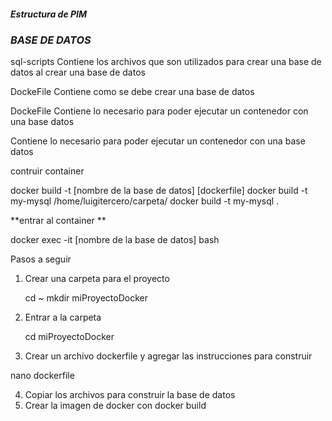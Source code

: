 ##### Estructura de PIM 
### _BASE DE DATOS_

sql-scripts 
Contiene los archivos que son utilizados para crear una base de datos al crear una base de datos

DockeFile
Contiene como se debe crear una base de datos

DockeFile
Contiene lo necesario para poder ejecutar un contenedor con una base datos

Contiene lo necesario para poder ejecutar un contenedor con una base datos

contruir container

docker build -t [nombre de la base de datos] [dockerfile]
docker build -t my-mysql /home/luigitercero/carpeta/
docker build -t my-mysql .

**entrar al container **

docker exec -it [nombre de la base de datos] bash

Pasos a seguir
1. Crear una carpeta para el proyecto 
    
    cd ~
    mkdir miProyectoDocker
    
2. Entrar a la carpeta

    cd miProyectoDocker

3. Crear un archivo dockerfile y agregar las instrucciones para construir

nano dockerfile

4. Copiar los archivos para construir la base de datos
5. Crear la imagen de docker con docker build
